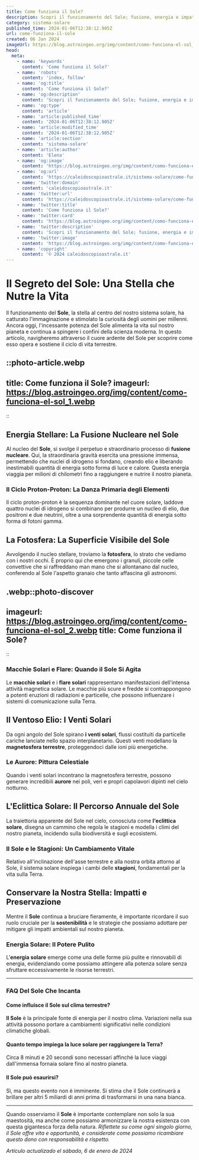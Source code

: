 ```yaml
---
title: Come funziona il Sole?
description: Scopri il funzionamento del Sole; fusione, energia e impatto sulla Terra. Tutto spiegato in modo chiaro e appassionante. Leggi ora!
category: sistema-solare
published_time: 2024-01-06T12:38:12.905Z
url: come-funziona-il-sole
created: 06 Jan 2024
imageUrl: https://blog.astroingeo.org/img/content/como-funciona-el-sol_1.webp
head:
  meta:
    - name: 'keywords'
      content: 'Come funziona il Sole?'
    - name: 'robots'
      content: 'index, follow'
    - name: 'og:title'
      content: 'Come funziona il Sole?'
    - name: 'og:description'
      content: 'Scopri il funzionamento del Sole; fusione, energia e impatto sulla Terra. Tutto spiegato in modo chiaro e appassionante. Leggi ora!'
    - name: 'og:type'
      content: 'article'
    - name: 'article:published_time'
      content: '2024-01-06T12:38:12.905Z'
    - name: 'article:modified_time'
      content: '2024-01-06T12:38:12.905Z'
    - name: 'article:section'
      content: 'sistema-solare'
    - name: 'article:author'
      content: 'Elena'
    - name: 'og:image'
      content: 'https://blog.astroingeo.org/img/content/como-funciona-el-sol_1.webp'
    - name: 'og:url'
      content: 'https://caleidoscopioastrale.it/sistema-solare/come-funziona-il-sole'
    - name: 'twitter:domain'
      content: 'caleidoscopioastrale.it'
    - name: 'twitter:url'
      content: 'https://caleidoscopioastrale.it/sistema-solare/come-funziona-il-sole'
    - name: 'twitter:title'
      content: 'Come funziona il Sole?'
    - name: 'twitter:card'
      content: 'https://blog.astroingeo.org/img/content/como-funciona-el-sol_1.webp'
    - name: 'twitter:description'
      content: 'Scopri il funzionamento del Sole; fusione, energia e impatto sulla Terra. Tutto spiegato in modo chiaro e appassionante. Leggi ora!'
    - name: 'twitter:image'
      content: 'https://blog.astroingeo.org/img/content/como-funciona-el-sol_1.webp'
    - name: 'copyright'
      content: '© 2024 caleidoscopioastrale.it'
---
```

# Il Segreto del Sole: Una Stella che Nutre la Vita

Il funzionamento del **Sole**, la stella al centro del nostro sistema solare, ha catturato l'immaginazione e stimolato la curiosità degli uomini per millenni. Ancora oggi, l'incessante potenza del Sole alimenta la vita sul nostro pianeta e continua a spingere i confini della scienza moderna. In questo articolo, navigheremo attraverso il cuore ardente del Sole per scoprire come esso opera e sostiene il ciclo di vita terrestre. 

::photo-article.webp
---
title: Come funziona il Sole?
imageurl: https://blog.astroingeo.org/img/content/como-funciona-el-sol_1.webp
---
::

## Energia Stellare: La Fusione Nucleare nel Sole
Al nucleo del **Sole**, si svolge il perpetuo e straordinario processo di **fusione nucleare**. Qui, la straordinaria gravità esercita una pressione immensa, permettendo che nuclei di idrogeno si fondano, creando elio e liberando inestimabili quantità di energia sotto forma di luce e calore. Questa energia viaggia per milioni di chilometri fino a raggiungere e nutrire il nostro pianeta.

### Il Ciclo Proton-Proton: La Danza Primaria degli Elementi
Il ciclo proton-proton è la sequenza dominante nel cuore solare, laddove quattro nuclei di idrogeno si combinano per produrre un nucleo di elio, due positroni e due neutrini, oltre a una sorprendente quantità di energia sotto forma di fotoni gamma.

## La Fotosfera: La Superficie Visibile del Sole
Avvolgendo il nucleo stellare, troviamo la **fotosfera**, lo strato che vediamo con i nostri occhi. È proprio qui che emergono i granuli, piccole celle convettive che si raffreddano man mano che si allontanano dal nucleo, conferendo al Sole l'aspetto granaio che tanto affascina gli astronomi.

.webp::photo-discover
---
imageurl: https://blog.astroingeo.org/img/content/como-funciona-el-sol_2.webp
title: Come funziona il Sole?
---
::

### Macchie Solari e Flare: Quando il Sole Si Agita
Le **macchie solari** e i **flare solari** rappresentano manifestazioni dell'intensa attività magnetica solare. Le macchie più scure e fredde si contrappongono a potenti eruzioni di radiazioni e particelle, che possono influenzare i sistemi di comunicazione sulla Terra.

## Il Ventoso Elio: I Venti Solari
Da ogni angolo del Sole spirano **i venti solari**, flussi costituiti da particelle cariche lanciate nello spazio interplanetario. Questi venti modellano la **magnetosfera terrestre**, proteggendoci dalle ioni più energetiche.

### Le Aurore: Pittura Celestiale
Quando i venti solari incontrano la magnetosfera terrestre, possono generare incredibili **aurore** nei poli, veri e propri capolavori dipinti nel cielo notturno.

## L'Eclittica Solare: Il Percorso Annuale del Sole
La traiettoria apparente del Sole nel cielo, conosciuta come **l'eclittica solare**, disegna un cammino che regola le stagioni e modella i climi del nostro pianeta, incidendo sulla biodiversità e sugli ecosistemi.

### Il Sole e le Stagioni: Un Cambiamento Vitale
Relativo all'inclinazione dell'asse terrestre e alla nostra orbita attorno al Sole, il sistema solare inspiega i cambi delle **stagioni**, fondamentali per la vita sulla Terra.

## Conservare la Nostra Stella: Impatti e Preservazione
Mentre il **Sole** continua a bruciare fieramente, è importante ricordare il suo ruolo cruciale per la **sostenibilità** e le strategie che possiamo adottare per mitigare gli impatti ambientali sul nostro pianeta.

### Energia Solare: Il Potere Pulito
L'**energia solare** emerge come una delle forme più pulite e rinnovabili di energia, evidenziando come possiamo attingere alla potenza solare senza sfruttare eccessivamente le risorse terrestri.

---

### FAQ Del Sole Che Incanta

#### Come influisce il Sole sul clima terrestre?
**Il Sole** è la principale fonte di energia per il nostro clima. Variazioni nella sua attività possono portare a cambiamenti significativi nelle condizioni climatiche globali.

#### Quanto tempo impiega la luce solare per raggiungere la Terra?
Circa 8 minuti e 20 secondi sono necessari affinché la luce viaggi dall'immensa fornaia solare fino al nostro pianeta.

#### Il Sole può esaurirsi?
Sì, ma questo evento non è imminente. Si stima che il Sole continuerà a brillare per altri 5 miliardi di anni prima di trasformarsi in una nana bianca.

---

Quando osserviamo il **Sole** è importante contemplare non solo la sua maestosità, ma anche come possiamo armonizzare la nostra esistenza con questa gigantesca forza della natura. _Riflettete su come ogni singolo giorno, il Sole offre vita e opportunità, e considerate come possiamo ricambiare questo dono con responsabilità e rispetto._

_Artículo actualizado el sábado, 6 de enero de 2024_
